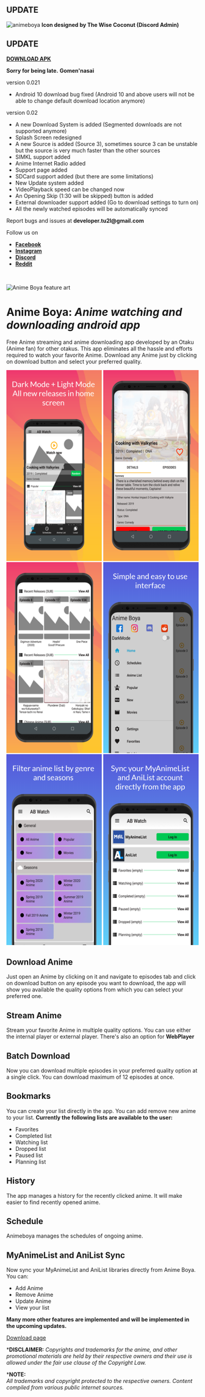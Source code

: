 <h2><b>UPDATE</b></h2>
<image src="https://github.com/Tu2l/AnimeBoya/blob/master/App%20icon%202.png" width=100 alt="animeboya">
<b>Icon designed by The Wise Coconut (Discord Admin)</b>

<h2><b>UPDATE</b></h2>
<a href="https://github.com/Tu2l/AnimeBoya/releases/download/br11/masterRelease-0.021.apk"><b> DOWNLOAD APK</b></a>

<strong>Sorry for being late.</strong>
<b>Gomen'nasai</b>
<p>version 0.021</p>
<ul>
    <li>Android 10 download bug fixed (Android 10 and above users will not be able to change default download location anymore)</li>
</ul>
<p>version 0.02</p>
<ul>
    <li>A new Download System is added (Segmented downloads are not supported anymore)</li>
    <li>Splash Screen redesigned</li>
    <li>A new Source is added (Source 3), sometimes source 3 can be unstable but the source is very much faster than the other sources</li>
    <li>SIMKL support added</li>
    <li>Anime Internet Radio added</li>
    <li>Support page added</li>
    <li>SDCard support added (but there are some limitations)</li>
    <li>New Update system added</li>
    <li>VideoPlayback speed can be changed now</li>
    <li>An Opening Skip (1:30 will be skipped) button is added</li>
    <li>External downloader support added (Go to download settings to turn on)</li>
    <li>All the newly watched episodes will be automatically synced</li>
</ul>

<p>Report bugs and issues at <b>developer.tu2l@gmail.com</b></p>
<p>Follow us on</p>
<ul>
    <li><a href="https://facebook.com/animeboya"><b>Facebook</b></a></li>
    <li><a href="https://instagram.com/anime_boya"><b>Instagram</b></a></li>
    <li><a href="https://discord.gg/5kJ9SXC"><b>Discord</b></a></li>
    <li><a href="https://reddit.com/r/animeboya"><b>Reddit</b></a></li>
</ul>


<br>

![Anime Boya feature art](https://github.com/Tu2l/AnimeBoya/blob/master/banner.png)

# Anime Boya: *Anime watching and downloading android app*

Free Anime streaming and anime downloading app developed by an Otaku (Anime fan) for other otakus. This app eliminates all the hassle and efforts required to watch your favorite Anime. Download any Anime just by clicking on download button and select your preferred quality.
<div  style="width:auto; margin:0 auto;">
  <img src="screen_1.png" data-canonical-src="screen_1"  width="250" height="500" /> <img src="screen_2.png" data-canonical-src="screen_2"  width="250" height="500" />
  <img src="screen_3.png" data-canonical-src="screen_3"  width="250" height="500" /> <img src="screen_4.png" data-canonical-src="screen_4"  width="250" height="500" />
  <img src="screen_5.png" data-canonical-src="screen_5"  width="250" height="500" /> <img src="screen_6.png" data-canonical-src="screen_6"  width="250" height="500" />
</div>

## Download Anime

Just open an Anime by clicking on it and navigate to episodes tab and click on download button on any episode you want to download, the app will show you available the quality options from which you can select your preferred one.

## Stream Anime

Stream your favorite Anime in multiple quality options. You can use either the internal player or external player. There's also an option for **WebPlayer**

## Batch Download

Now you can download multiple episodes in your preferred quality option at a single click. You can download maximum of 12 episodes at once.

## Bookmarks

You can create your list directly in the app. You can add remove new anime to your list.
**Currently the following lists are available to the user:**
 - Favorites
 - Completed list
 - Watching list
 - Dropped list
 - Paused list
 - Planning list

## History

The app manages a history for the recently clicked anime. It will make easier to find recently opened anime.

## Schedule
Animeboya manages the schedules of ongoing anime.

## MyAnimeList and AniList Sync
Now sync your MyAnimeList and AniList libraries directly from Anime Boya.
You can:
 - Add Anime
 - Remove Anime
 - Update Anime
 - View your list


**Many more other features are implemented and will be implemented in the upcoming updates.**



[Download page](https://github.com/Tu2l/AnimeBoya/releases/latest)



***DISCLAIMER:**
*Copyrights and trademarks for the anime, and other promotional materials are held by their respective owners and their use is allowed under the fair use clause of the Copyright Law.* 

***NOTE:**  
*All trademarks and copyright protected to the respective owners. Content compiled from various public internet sources.*
